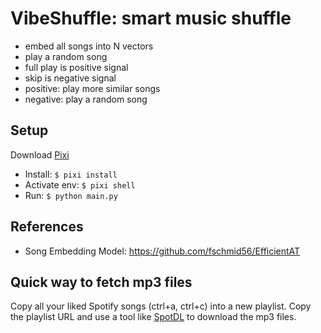 # VibeShuffle: smart music shuffle

- embed all songs into N vectors
- play a random song
- full play is positive signal
- skip is negative signal
- positive: play more similar songs
- negative: play a random song

## Setup

Download [Pixi](https://pixi.sh/latest/#installation)

- Install: ```$ pixi install```
- Activate env: ```$ pixi shell```
- Run: ```$ python main.py```

## References

- Song Embedding Model: <https://github.com/fschmid56/EfficientAT>

## Quick way to fetch mp3 files

Copy all your liked Spotify songs (ctrl+a, ctrl+c) into a new playlist. Copy the playlist URL and use a tool like [SpotDL](https://github.com/spotDL/spotify-downloader) to download the mp3 files.
